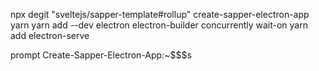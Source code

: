 

npx degit "sveltejs/sapper-template#rollup" create-sapper-electron-app
yarn
yarn add --dev electron electron-builder concurrently wait-on
yarn add electron-serve

prompt Create-Sapper-Electron-App:~$$$s